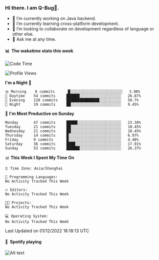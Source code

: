 ### Hi there. I am Q-Bug🐞.

- 🔭 I’m currently working on Java backend.
- 🌱 I’m currently learning cross-platform development.
- 👯 I’m looking to collaborate on development regardless of language or other else.
- 💬 Ask me at any time.

#### 📊 &nbsp;**The wakatime stats this week**  
<!--START_SECTION:waka-->
![Code Time](http://img.shields.io/badge/Code%20Time-43%20hrs%2049%20mins-blue)

![Profile Views](http://img.shields.io/badge/Profile%20Views-0-blue)

**I'm a Night 🦉** 

```text
🌞 Morning    8 commits      █░░░░░░░░░░░░░░░░░░░░░░░░   3.98% 
🌆 Daytime    54 commits     ██████░░░░░░░░░░░░░░░░░░░   26.87% 
🌃 Evening    120 commits    ███████████████░░░░░░░░░░   59.7% 
🌙 Night      19 commits     ██░░░░░░░░░░░░░░░░░░░░░░░   9.45%

```
📅 **I'm Most Productive on Sunday** 

```text
Monday       47 commits     █████░░░░░░░░░░░░░░░░░░░░   23.38% 
Tuesday      21 commits     ██░░░░░░░░░░░░░░░░░░░░░░░   10.45% 
Wednesday    21 commits     ██░░░░░░░░░░░░░░░░░░░░░░░   10.45% 
Thursday     14 commits     █░░░░░░░░░░░░░░░░░░░░░░░░   6.97% 
Friday       9 commits      █░░░░░░░░░░░░░░░░░░░░░░░░   4.48% 
Saturday     36 commits     ████░░░░░░░░░░░░░░░░░░░░░   17.91% 
Sunday       53 commits     ██████░░░░░░░░░░░░░░░░░░░   26.37%

```


📊 **This Week I Spent My Time On** 

```text
⌚︎ Time Zone: Asia/Shanghai

💬 Programming Languages: 
No Activity Tracked This Week

🔥 Editors: 
No Activity Tracked This Week

🐱‍💻 Projects: 
No Activity Tracked This Week

💻 Operating System: 
No Activity Tracked This Week

```


 Last Updated on 01/12/2022 18:18:13 UTC
<!--END_SECTION:waka-->

#### 🎵 &nbsp;**Spotify playing**  
![Alt text](https://spotify-recently-played-readme.vercel.app/api?user=e5y1o4x7kdt9kf2blu4wvmb4s&unique={true|1|on|yes})
